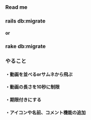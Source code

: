 ### Read me

### rails db:migrate
#### or
### rake db:migrate

### やること
#### ・動画を並べるorサムネから飛ぶ
#### ・動画の長さを10秒に制限
#### ・期限付きにする
#### ・アイコンや名前、コメント機能の追加
